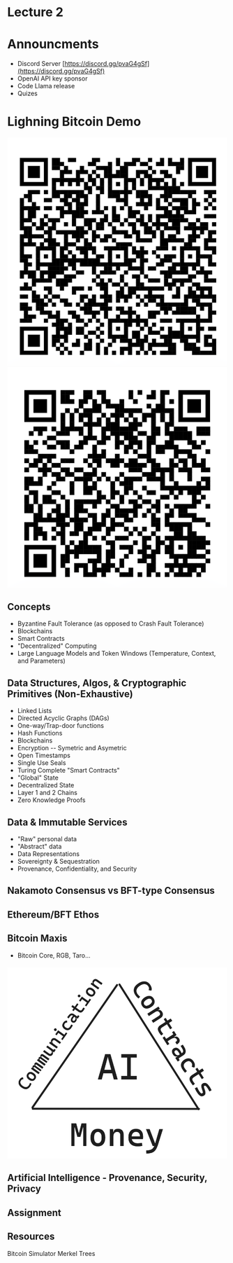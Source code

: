 # Lecture 2

# Announcments
- Discord Server [https://discord.gg/pvaG4gSf](https://discord.gg/pvaG4gSf)
- OpenAI API key sponsor
- Code Llama release
- Quizes

# Lighning Bitcoin Demo

<h5 style="text:italic" align="center"><em>
<div align="center"><img src="./WofSat.png"></img></div>
<div align="center"><img src="./WofSat2.png"></img></div>
</em></h5> 

## Concepts

- Byzantine Fault Tolerance (as opposed to Crash Fault Tolerance)
- Blockchains
- Smart Contracts
- "Decentralized" Computing
- Large Language Models and Token Windows (Temperature, Context, and Parameters)

## Data Structures, Algos, & Cryptographic Primitives (Non-Exhaustive)

- Linked Lists
- Directed Acyclic Graphs (DAGs)
- One-way/Trap-door functions
- Hash Functions
- Blockchains
- Encryption -- Symetric and Asymetric
- Open Timestamps
- Single Use Seals
- Turing Complete "Smart Contracts"
- "Global" State
- Decentralized State
- Layer 1 and 2 Chains
- Zero Knowledge Proofs

## Data & Immutable Services
- "Raw" personal data
- "Abstract" data
- Data Representations
- Sovereignty & Sequestration
- Provenance, Confidentiality, and Security

## Nakamoto Consensus vs BFT-type Consensus

## Ethereum/BFT Ethos

## Bitcoin Maxis

- Bitcoin Core, RGB, Taro...

<h5 style="text:italic" align="center"><em>
<div align="center"><img src="./btc_rgb_triangle.png"></img></div>
</em></h5> 

## Artificial Intelligence - Provenance, Security, Privacy

## Assignment

## Resources

Bitcoin Simulator
Merkel Trees

